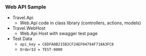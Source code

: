 ### Web API Sample

- Travel.Api 
  - Web.Api code in class library (controllers, actions, models)
- Travel.WebHost
  - Web.Api Host with swagger test page
- Test Data
  - `api_key = C6DFA0B215B2CF24EF04794F718A3FC8`  
  - `OrderId = TEST-0000`
  
